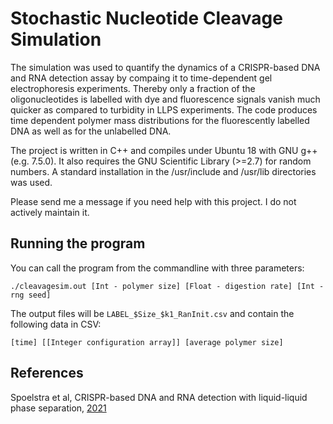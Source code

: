 # Stochastic Nucleotide Cleavage Simulation
The simulation was used to quantify the dynamics of a CRISPR-based DNA and RNA detection assay by compaing it to time-dependent gel electrophoresis experiments. Thereby only a fraction of the oligonucleotides is labelled with dye and fluorescence signals vanish much quicker as compared to turbidity in LLPS experiments. The code produces time dependent polymer mass distributions for the fluorescently labelled DNA as well as for the unlabelled DNA.


The project is written in C++ and compiles under Ubuntu 18 with GNU g++ (e.g. 7.5.0). It also requires the GNU Scientific Library (>=2.7) for random numbers. A standard installation in the /usr/include and /usr/lib directories was used.

Please send me a message if you need help with this project. I do not actively maintain it.

## Running the program
You can call the program from the commandline with three parameters:

    ./cleavagesim.out [Int - polymer size] [Float - digestion rate] [Int - rng seed]

The output files will be `LABEL_$Size_$k1_RanInit.csv` and contain the following data in CSV:

    [time] [[Integer configuration array]] [average polymer size]


## References
Spoelstra et al, CRISPR-based DNA and RNA detection with liquid-liquid phase separation, [2021](https://doi.org/10.1016/j.bpj.2021.02.013)

